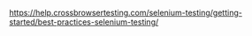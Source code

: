 https://help.crossbrowsertesting.com/selenium-testing/getting-started/best-practices-selenium-testing/